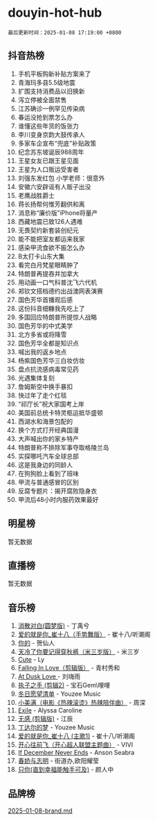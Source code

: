# douyin-hot-hub

`最后更新时间：2025-01-08 17:19:00 +0800`

## 抖音热榜

1. 手机平板购新补贴方案来了
1. 青海玛多县5.5级地震
1. 扩围支持消费品以旧换新
1. 泻立停被全面禁售
1. 江苏确诊一例罕见传染病
1. 春运没抢到票怎么办
1. 谁懂这些年货的饭张力
1. 李川变身京韵大鼓传承人
1. 多家车企宣布“兜底”补贴政策
1. 纪念苏东坡诞辰988周年
1. 王星女友已跟王星见面
1. 王星为人口贩运受害者
1. 刘强东发红包 小学老师：很意外
1. 安徽六安辟谣有人贩子出没
1. 老鹰战胜爵士
1. 蒋长扬帮何惟芳翻供和离
1. 消息称“廉价版”iPhone将量产
1. 西藏地震已致126人遇难
1. 无畏契约新套装创纪元
1. 能不能把室友都运来我家
1. 感染甲流食欲不振怎么办
1. B太打卡山东大集
1. 看完白月梵星眼睛肿了
1. 特朗普再提吞并加拿大
1. 用动画一口气科普沈飞六代机
1. 郑钦文搭档德约出战澳网表演赛
1. 国色芳华首播观后感
1. 这份抖音细糠我先吃上了
1. 多国回应特朗普所提惊人战略
1. 国色芳华的中式美学
1. 北方多省或将降雪
1. 国色芳华全都是知识点
1. 喊出我的返乡地点
1. 杨紫国色芳华三白妆仿妆
1. 盘点抗流感病毒常见药
1. 光遇集体复刻
1. 詹姆斯空中换手暴扣
1. 快过年了走个红毯
1. “祁厅长”祝大家国考上岸
1. 美国前总统卡特灵柩运抵华盛顿
1. 西湖水和海景包配的
1. 换个方式打开经典国漫
1. 大声喊出你的家乡特产
1. 特朗普称不排除军事夺取格陵兰岛
1. 实探哪吒汽车全球总部
1. 这是我身边的同龄人
1. 在狗狗脸上看到了班味
1. 甲流与普通感冒的区别
1. 反腐专题片：揭开腐败隐身衣
1. 甲流后48小时内服药效果最好

## 明星榜

暂无数据

## 直播榜

暂无数据

## 音乐榜

1. [消散对白(圆梦版)](https://sf5-hl-cdn-tos.douyinstatic.com/obj/tos-cn-ve-2774/og4jB5I5IizzoZVAAAzWgBMAsMDWoArfwBOiFs) - 丁禹兮
1. [爱的就是你_崔十八（手势舞版）](https://sf5-hl-cdn-tos.douyinstatic.com/obj/tos-cn-ve-2774/oApB2AigNyB4sTw7JhBOikMAf0oDJzMWBuIrgm) - 崔十八/听潮阁
1. [你的](https://sf5-hl-cdn-tos.douyinstatic.com/obj/tos-cn-ve-2774/oYuIeKf42jB7sEV6B2upMdpYAgfrQWj0FeRegh) - 贺仙人
1. [天冷了你要记得穿秋裤（米三岁版）](https://sf5-hl-cdn-tos.douyinstatic.com/obj/tos-cn-ve-2774/oQlIwVIDWiZ6BQilAorS7MA0AgCkQDvcZAdm1) - 米三岁
1. [Cute](https://sf5-hl-cdn-tos.douyinstatic.com/obj/tos-cn-ve-2774/o4IbIzHWKAAB4wsS5qMBRiiAlEBGTpQRNfFvuo) - Ly
1. [Falling In Love（剪辑版）](https://sf5-hl-cdn-tos.douyinstatic.com/obj/tos-cn-ve-2774/o8ajpA8zzgBPahbBIO8AcKGBLJezFCRd1wfP9f) - 青村秀和
1. [ At Dusk  Love ](https://sf5-hl-cdn-tos.douyinstatic.com/obj/tos-cn-ve-2774/o8CrpCf5CaYgI4ZrtQgMQAFEfuGqNnRSDQAPBc) - 刘嗨雨
1. [执子之手 (剪辑2)](https://sf5-hl-cdn-tos.douyinstatic.com/obj/tos-cn-ve-2774/oUoZLQjCc31XzqsBnBQUNgeKtYPBcgbFDwtfcu) - 宝石Gem\哩哩
1. [冬日愿望清单](https://sf5-hl-cdn-tos.douyinstatic.com/obj/tos-cn-ve-2774/oIIgUOeamCFCVAzxN6MFRLIBlLGpUqQxeeHrLE) - Youzee Music
1. [小美满（电影《热辣滚烫》热辣陪伴曲）](https://sf5-hl-cdn-tos.douyinstatic.com/obj/tos-cn-ve-2774/o0GAn2lSgfZIDUgtevCGDQYnFg4CwnrBaxbTZL) - 周深
1. [Exile](https://sf5-hl-cdn-tos.douyinstatic.com/obj/tos-cn-ve-2774/oYj4gAQTknKE3WW0Je8KGmQ7z1cA4FefwtbufD) - Alyssa Caroline
1. [无感 (剪辑版)](https://sf5-hl-cdn-tos.douyinstatic.com/obj/tos-cn-ve-2774/o0eIsUzJBDlQaQFC5OFlgbMEZC1TFYBftOBn6p) - 江辰
1. [丁达尔的梦](https://sf5-hl-cdn-tos.douyinstatic.com/obj/tos-cn-ve-2774/oMU3WirUZBVQkAC9ccG5P2IQirziZM2RTInUY) - Youzee Music
1. [爱的就是你_崔十八 (主歌1)](https://sf5-hl-cdn-tos.douyinstatic.com/obj/tos-cn-ve-2774/oI5BO5DhFZ6UTcNCnZaOCBLtZ7WIMQGfgnXf5E) - 崔十八/听潮阁
1. [开心往前飞（开心超人联盟主题曲）](https://sf6-cdn-tos.douyinstatic.com/obj/tos-cn-ve-2774/9d8fb7c82cf1421fb93a9fe925275e0a) - VIVI
1. [If December Never Ends](https://sf5-hl-cdn-tos.douyinstatic.com/obj/tos-cn-ve-2774/oY1IQMoTgCFIBg8RZifyqlBBt1UFgitTYmxeOS) - Anson Seabra
1. [春娇与志明](https://sf5-hl-cdn-tos.douyinstatic.com/obj/tos-cn-ve-2774/e530d8fceb7044b39707d7f9ff54add1) - 街道办,欧阳耀莹
1. [只你(直到幸福能触手可及)](https://sf5-hl-cdn-tos.douyinstatic.com/obj/tos-cn-ve-2774/o0lBkRDzFTeaVSUz3ZZSCBVtZ5DIMQGfgmEAuE) - 颜人中

## 品牌榜

[2025-01-08-brand.md](2025-01-08-brand.md)
